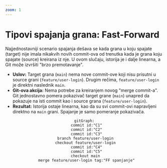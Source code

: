 ```yaml
---
zoom: 1
---
```


# Tipovi spajanja grana: Fast-Forward

<v-click>

Najjednostavniji scenario spajanja dešava se kada grana u koju spajate (target) nije imala nikakvih novih commit-ova od 
trenutka kada je grana koju spajate (source) kreirana iz nje. U ovom slučaju, istorija je i dalje linearna, a Git može 
izvršiti "brzo premotavanje".

</v-click>

<v-clicks>

- **Uslov:** Target grana (`main`) nema nove commit-ove koji nisu prisutni u source grani (`feature/user-login`).
Drugim rečima, `feature/user-login` je direktni naslednik `main`.
- **Git-ova akcija:** Nema potrebe za kreiranjem novog "merge commit-a". Git jednostavno pomera pokazivač target grane 
(`main`) unapred da pokazuje na isti commit kao i source grana (`feature/user-login`).
- **Rezultat:** Istorija ostaje linearna, kao da su svi commit-ovi napravljeni direktno na `main` grani. 
Spajanje je samo pomeranje pokazivača.

</v-clicks>

<div v-click style="text-align: center;">

```mermaid
gitGraph:
  commit id:"C1"
  commit id:"C2"
  commit id:"C3"
  branch feature/user-login 
  checkout feature/user-login 
  commit id:"C4"
  commit id:"C5"
  checkout main 
  merge feature/user-login tag:"FF spanjanje"
```

</div>